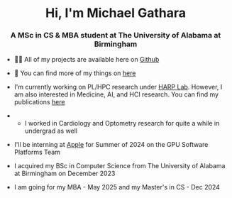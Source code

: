 <h1 align="center">Hi, I'm Michael Gathara</h1>
<h3 align="center">A MSc in CS & MBA student at The University of Alabama at Birmingham</h3>

- 👨‍💻 All of my projects are available here on [Github](https://michaelgathara.com/github)

- 📝 You can find more of my things on [here](https://michaelgathara.com/links)

- I'm currently working on PL/HPC research under [HARP Lab](https://github.com/harp-lab). However, I am also interested in Medicine, AI, and HCI research. You can find my publications [here](https://orcid.org/0000-0002-0320-7643)
- - I worked in Cardiology and Optometry research for quite a while in undergrad as well

- I'll be interning at [Apple](https://github.com/apple) for Summer of 2024 on the GPU Software Platforms Team

- I acquired my BSc in Computer Science from The University of Alabama at Birmingham on December 2023
  
- I am going for my MBA - May 2025 and my Master's in CS - Dec 2024
